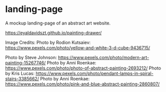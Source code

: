 # landing-page
A mockup landing-page of an abstract art website.

https://eyaldavidszt.github.io/painting-drawer/

Image Credits:
Photo by Rodion Kutsaiev: https://www.pexels.com/photo/yellow-and-white-3-d-cube-9436715/

Photo by Steve Johnson: https://www.pexels.com/photo/modern-art-painting-15267746/
Photo by Anni Roenkae: https://www.pexels.com/photo/photo-of-abstract-painting-2693212/
Photo by Kris Lucas: https://www.pexels.com/photo/pendant-lamps-in-spiral-stairs-3385662/
Photo by Anni Roenkae: https://www.pexels.com/photo/pink-and-blue-abstract-painting-2860807/